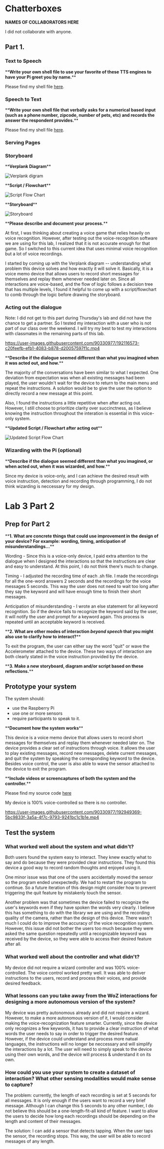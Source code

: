 # Chatterboxes
**NAMES OF COLLABORATORS HERE**

I did not collaborate with anyone.

## Part 1.

### Text to Speech 

\*\***Write your own shell file to use your favorite of these TTS engines to have your Pi greet you by name.**\*\*

Please find my shell file [here](https://github.com/jackiejiaqiliu/Interactive-Lab-Hub/blob/Fall2022/Lab%203/greet_by_name.sh).

### Speech to Text

\*\***Write your own shell file that verbally asks for a numerical based input (such as a phone number, zipcode, number of pets, etc) and records the answer the respondent provides.**\*\*

Please find my shell file [here](https://github.com/jackiejiaqiliu/Interactive-Lab-Hub/tree/Fall2022/Lab%203/numerical_input).

### Serving Pages

### Storyboard

\*\***Verplank Diagram**\*\*

![Verplank digram](https://github.com/jackiejiaqiliu/Interactive-Lab-Hub/blob/Fall2022/Lab%203/IDD%20Lab%203%20-%20Verplak%20Diagram.jpg)

\*\***Script / Flowchart**\*\*

![Script Flow Chart](https://github.com/jackiejiaqiliu/Interactive-Lab-Hub/blob/Fall2022/Lab%203/IDD%20Lab%203%20-%20Script:Flowchart.jpg)

\*\***Storyboard**\*\*

![Storyboard](https://github.com/jackiejiaqiliu/Interactive-Lab-Hub/blob/Fall2022/Lab%203/IDD%20Lab%203%20-%20Storyboard.jpg)

\*\***Please describe and document your process.**\*\*

At first, I was thinking about creating a voice game that relies heavily on voice recognition. However, after testing out the voice-recognition software we are using for this lab, I realized that it is not accurate enough for that game. So I switched to this current idea that uses minimal voice recognition but a lot of voice recordings. 

I started by coming up with the Verplank diagram -- understanding what problem this device solves and how exactly it will solve it. Basically, it is a voice memo device that allows users to record short messages for themselves and replay them whenever needed later on. Since all interactions are voice-based, and the flow of logic follows a decision tree that has multiple levels, I found it helpful to come up with a script/flowchart to comb through the logic before drawing the storyboard.

### Acting out the dialogue

Note: I did not get to this part during Thursday's lab and did not have the chance to get a partner. So I tested my interaction with a user who is not part of our class over the weekend. I will try my best to test my interactions with classmates in the remaining parts of this lab.

https://user-images.githubusercontent.com/90330977/192116573-c20feefb-efb1-4083-b878-d20057597f1c.mp4

\*\***Describe if the dialogue seemed different than what you imagined when it was acted out, and how.**\*\*

The majority of the conversations have been similar to what I expected. One deviation from expectation was when all existing messages had been played, the user wouldn't wait for the device to return to the main menu and repeat the instructions. A solution would be to give the user the option to directly record a new message at this point.

Also, I found the instructions a little repetitive when after acting out. However, I still choose to prioritize clarity over succinctness, as I believe knowing the instruction throughout the interation is essential in this voice-only system.

\*\***Updated Script / Flowchart after acting out**\*\*

![Updated Script Flow Chart](https://github.com/jackiejiaqiliu/Interactive-Lab-Hub/blob/Fall2022/Lab%203/IDD%20Lab%203%20-%20Updated%20Script:Flowchart.jpg)

### Wizarding with the Pi (optional)

\*\***Describe if the dialogue seemed different than what you imagined, or when acted out, when it was wizarded, and how.**\*\*

Since my device is voice-only, and I can achieve the desired result with voice instruction, detection and recording through programming, I do not think wizarding is neccessary for my design.

# Lab 3 Part 2

## Prep for Part 2

\*\***1. What are concrete things that could use improvement in the design of your device? For example: wording, timing, anticipation of misunderstandings...**\*\*

Wording - Since this is a voice-only device, I paid extra attention to the dialogue when I designed the interactions so that the instructions are clear and easy to understand. At this point, I do not think there's much to change.

Timing - I adjusted the recording time of each .sh file. I made the recordings for all the one-word answers 2 seconds and the recordings for the voice messages 5 seconds. This way the user does not need to wait too long after they say the keyword and will have enough time to finish their short messages.

Anticipation of misunderstanding - I wrote an else statement for all keyword recognition. So if the device fails to recognize the keyword said by the user, it will notify the user and prompt for a keyword again. This process is repeated until an acceptable keyword is received.

\*\***2. What are other modes of interaction _beyond speech_ that you might also use to clarify how to interact?**\*\*

To exit the program, the user can either say the word "quit" or wave the Accelerometer attached to the device. These two ways of interaction are both clearly stated in the voice instruction provided by the device.

\*\***3. Make a new storyboard, diagram and/or script based on these reflections.**\*\*

## Prototype your system

The system should:
* use the Raspberry Pi 
* use one or more sensors
* require participants to speak to it. 

\*\***Document how the system works**\*\*

This device is a voice memo device that allows users to record short messages for themselves and replay them whenever needed later on. The device provides a clear set of instructions through voice. It allows the user to play existing messages, record new messages, delete current messages, and quit the system by speaking the corresponding keyword to the device. Besides voice control, the user is also able to wave the sensor attached to the device to exit the program.

\*\***Include videos or screencaptures of both the system and the controller.**\*\*

Please find my source code [here](https://github.com/jackiejiaqiliu/Interactive-Lab-Hub/tree/Fall2022/Lab%203/voice_memo)

My device is 100% voice-controlled so there is no controller.

https://user-images.githubusercontent.com/90330977/192949369-5bc9833f-3a5a-4f7c-9793-9241bc1c1b1e.mp4


## Test the system

### What worked well about the system and what didn't?

Both users found the system easy to interact. They knew exactly what to say and do because they were provided clear instructions. They found this device a good way to record random thoughts and enjoyed using it. 

One minor issue was that one of the users accidentally moved the sensor so the program ended unexpectedly. We had to restart the program to continue. So a future iteration of this design might consider how to prevent triggering the quit feature by mistakenly touch the sensor. 

Another problem was that sometimes the device failed to recognize the user's keywords even if they have spoken the words very clearly. I believe this has something to do with the library we are using and the recording quality of the camera, rather than the design of this device. There wasn't much I could do to improve the accuracy of the voice recognition system. However, this issue did not bother the users too much because they were asked the same question repeatedly until a recognizable keyword was received by the device, so they were able to access their desired feature after all.

### What worked well about the controller and what didn't?

My device did not require a wizard controller and was 100% voice-controlled. The voice control worked pretty well. It was able to deliver instructions to the users, record and process their voices, and provide desired feedback.

### What lessons can you take away from the WoZ interactions for designing a more autonomous version of the system?

My device was pretty autonomous already and did not require a wizard. However, to make a more autonomous version of it, I would consider making the voice-recognization feature smarter. Currently, since the device only recognizes a few keywords, it has to provide a clear instruction of what words the user needs to say in order to trigger the desired feature. However, if the device could understand and process more natual languages, the instructions will no longer be neccessary and will simplify the interactions by a lot. The user will need to simply speak to the device using their own words, and the device will process & understand it on its own.

### How could you use your system to create a dataset of interaction? What other sensing modalities would make sense to capture?

The problem: currently, the length of each recording is set at 5 seconds for all messages. It is only enough if the users want to record a very brief message. Although I can change this 5 seconds to any other number, I do not believe this should be a one-length-fit-all kind of feature. I want to allow the users to decide how long each recordings should be depending on the length and content of their messages.

The solution: I can add a sensor that detects tapping. When the user taps the sensor, the recording stops. This way, the user will be able to record messages of any length.
